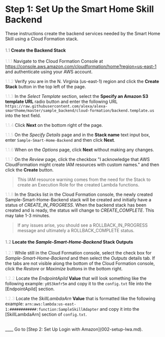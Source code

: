 # Step 1: Set Up the Smart Home Skill Backend
These instructions create the backend services needed by the Smart Home Skill using a Cloud Formation stack.

#### <span style="color:#aaa">1.1</span> Create the Backend Stack

<span style="color:#ccc">1.1.1</span> Navigate to the Cloud Formation Console at https://console.aws.amazon.com/cloudformation/home?region=us-east-1 and authenticate using your AWS account.

<span style="color:#ccc">1.1.2</span> Verify you are in the N. Virginia (us-east-1) region and click the **Create Stack** button in the top left of the page.

<span style="color:#ccc">1.1.3</span> In the _Select Template_ section, select the **Specify an Amazon S3 template URL** radio button and enter the following URL `https://raw.githubusercontent.com/alexa/alexa-smarthome/master/sample_backend/cloud-formation/backend.template.us` into the text field.

<span style="color:#ccc">1.1.4</span> Click **Next** on the bottom right of the page.

<span style="color:#ccc">1.1.5</span> On the _Specify Details_ page and in the **Stack name** text input box, enter `Sample-Smart-Home-Backend` and then click **Next**.

<span style="color:#ccc">1.1.6</span> When on the _Options_ page, click **Next** without making any changes.

<span style="color:#ccc">1.1.7</span> On the _Review_ page, click the checkbox "I acknowledge that AWS CloudFormation might create IAM resources with custom names." and then click the **Create** button.

> This IAM resource warning comes from the need for the Stack to create an Execution Role for the created Lambda functions.

<span style="color:#ccc">1.1.8</span> In the Stacks list in the Cloud Formation console, the newly created Sample-Smart-Home-Backend stack will be created and initially have a status of _CREATE\_IN\_PROGRESS_. When the backend stack has been created and is ready, the status will change to _CREATE\_COMPLETE_. This may take 1-3 minutes.

> If any issues arise, you should see a ROLLBACK\_IN\_PROGRESS message and ultimately a ROLLBACK\_COMPLETE status.

#### <span style="color:#aaa">1.2</span> Locate the _Sample-Smart-Home-Backend_ Stack Outputs

<span style="color:#ccc">1.2.1</span> While still in the Cloud Formation console, select the check box for _Sample-Smart-Home-Backend_ and then select the _Outputs_ details tab. If the tabs are not visible along the bottom of the Cloud Formation console, click the _Restore_ or _Maximize_ buttons in the bottom right.

<span style="color:#ccc">1.2.2</span> Locate the _EndpointApiId_ **Value** that will look something like the following example: `y053kmfr5m` and copy it to the `config.txt` file into the [EndpointApiId] section.

<span style="color:#ccc">1.2.3</span> Locate the _SkillLambdaArn_ **Value** that is formatted like the following example: `arn:aws:lambda:us-east-1:############:function:SampleSkillAdapter` and copy it into the [SkillLambdaArn] section of `config.txt`.

	
<br>
____
Go to [Step 2: Set Up Login with Amazon](002-setup-lwa.md).
